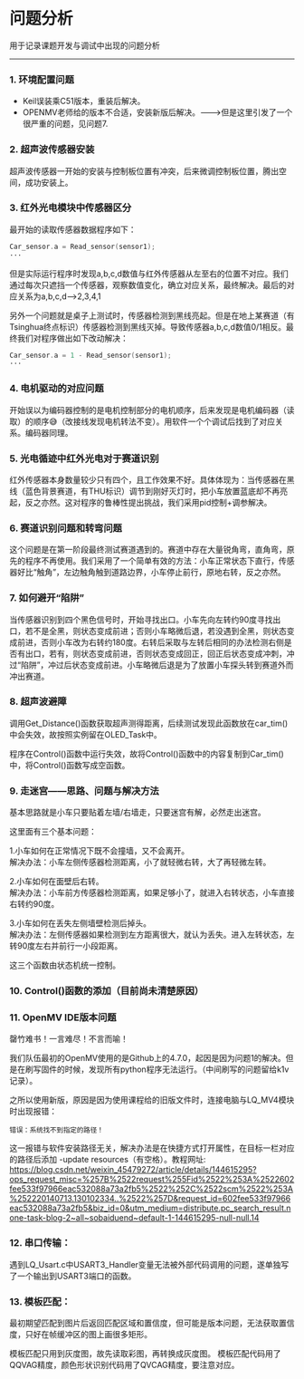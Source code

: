 # 问题分析

用于记录课题开发与调试中出现的问题分析

---

### 1. 环境配置问题
- Keil误装乘C51版本，重装后解决。
- OPENMV老师给的版本不合适，安装新版后解决。--->但是这里引发了一个很严重的问题，见问题7.

### 2. 超声波传感器安装
超声波传感器一开始的安装与控制板位置有冲突，后来微调控制板位置，腾出空间，成功安装上。

### 3. 红外光电模块中传感器区分
最开始的读取传感器数据程序如下：
```c
Car_sensor.a = Read_sensor(sensor1);
···
```
但是实际运行程序时发现a,b,c,d数值与红外传感器从左至右的位置不对应。我们通过每次只遮挡一个传感器，观察数值变化，确立对应关系，最终解决。最后的对应关系为a,b,c,d-->2,3,4,1

另外一个问题就是桌子上测试时，传感器检测到黑线亮起。但是在地上某赛道（有Tsinghua终点标识）传感器检测到黑线灭掉。导致传感器a,b,c,d数值0/1相反。最终我们对程序做出如下改动解决：
```c
Car_sensor.a = 1 - Read_sensor(sensor1); 
···
```
### 4. 电机驱动的对应问题
开始误以为编码器控制的是电机控制部分的电机顺序，后来发现是电机编码器（读取）的顺序😅（改接线发现电机转法不变）。用软件一个个调试后找到了对应关系。编码器同理。

### 5. 光电循迹中红外光电对于赛道识别
红外传感器本身数量较少只有四个，且工作效果不好。具体体现为：当传感器在黑线（蓝色背景赛道，有THU标识）调节到刚好灭灯时，把小车放置蓝底却不再亮起，反之亦然。这对程序的鲁棒性提出挑战，我们采用pid控制+调参解决。

### 6. 赛道识别问题和转弯问题
这个问题是在第一阶段最终测试赛道遇到的。赛道中存在大量锐角弯，直角弯，原先的程序不再使用。我们采用了一个简单有效的方法：小车正常状态下直行，传感器好比“触角”，左边触角触到道路边界，小车停止前行，原地右转，反之亦然。

### 7. 如何避开“陷阱”
当传感器识别到四个黑色信号时，开始寻找出口。小车先向左转约90度寻找出口，若不是全黑，则状态变成前进；否则小车略微后退，若没遇到全黑，则状态变成前进，否则小车改为右转约180度。右转后采取与左转后相同的办法检测右侧是否有出口，若有，则状态变成前进，否则状态变成回正，回正后状态变成冲刺，冲过“陷阱”，冲过后状态变成前进。小车略微后退是为了放置小车探头转到赛道外而冲出赛道。

### 8. 超声波避障
调用Get_Distance()函数获取超声测得距离，后续测试发现此函数放在car_tim()中会失效，故按照实例留在OLED_Task中。

程序在Control()函数中运行失效，故将Control()函数中的内容复制到Car_tim()中，将Control()函数写成空函数。

### 9. 走迷宫——思路、问题与解决方法
基本思路就是小车只要贴着左墙/右墙走，只要迷宫有解，必然走出迷宫。

这里面有三个基本问题：

1.小车如何在正常情况下既不会撞墙，又不会离开。<br>
解决办法：小车左侧传感器检测距离，小了就轻微右转，大了再轻微左转。

2.小车如何在面壁后右转。<br>
解决办法：小车前方传感器检测距离，如果足够小了，就进入右转状态，小车直接右转约90度。

3.小车如何在丢失左侧墙壁检测后掉头。<br>
解决办法：左侧传感器如果检测到左方距离很大，就认为丢失。进入左转状态，左转90度左右并前行一小段距离。

这三个函数由状态机统一控制。

### 10. Control()函数的添加（目前尚未清楚原因）

### 11. OpenMV IDE版本问题
罄竹难书！一言难尽！不言而喻！

我们队伍最初的OpenMV使用的是Github上的4.7.0，起因是因为问题1的解决。但是在刷写固件的时候，发现所有python程序无法运行。（中间刷写的问题留给k1v记录）。

之所以使用新版，原因是因为使用课程给的旧版文件时，连接电脑与LQ_MV4模块时出现报错：
```
错误：系统找不到指定的路径！
```

这一报错与软件安装路径无关，解决办法是在快捷方式打开属性，在目标一栏对应的路径后添加 -update resources（有空格）。教程网址:
https://blog.csdn.net/weixin_45479272/article/details/144615295?ops_request_misc=%257B%2522request%255Fid%2522%253A%2522602fee533f97966eac532088a73a2fb5%2522%252C%2522scm%2522%253A%252220140713.130102334..%2522%257D&request_id=602fee533f97966eac532088a73a2fb5&biz_id=0&utm_medium=distribute.pc_search_result.none-task-blog-2~all~sobaiduend~default-1-144615295-null-null.14

### 12. 串口传输：
遇到LQ_Usart.c中USART3_Handler变量无法被外部代码调用的问题，遂单独写了一个输出到USART3端口的函数。

### 13. 模板匹配：
最初期望匹配到图片后返回匹配区域和置信度，但可能是版本问题，无法获取置信度，只好在帧缓冲区的图上画很多矩形。

模板匹配只用到灰度图，故先读取彩图，再转换成灰度图。
模板匹配代码用了QQVAG精度，颜色形状识别代码用了QVCAG精度，要注意对应。